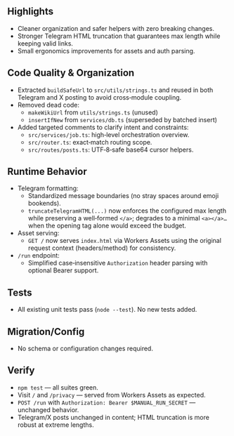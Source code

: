 ## Highlights
- Cleaner organization and safer helpers with zero breaking changes.
- Stronger Telegram HTML truncation that guarantees max length while keeping valid links.
- Small ergonomics improvements for assets and auth parsing.

## Code Quality & Organization
- Extracted `buildSafeUrl` to `src/utils/strings.ts` and reused in both Telegram and X posting to avoid cross‑module coupling.
- Removed dead code:
  - `makeWikiUrl` from `utils/strings.ts` (unused)
  - `insertIfNew` from `services/db.ts` (superseded by batched insert)
- Added targeted comments to clarify intent and constraints:
  - `src/services/job.ts`: high‑level orchestration overview.
  - `src/router.ts`: exact‑match routing scope.
  - `src/routes/posts.ts`: UTF‑8‑safe base64 cursor helpers.

## Runtime Behavior
- Telegram formatting:
  - Standardized message boundaries (no stray spaces around emoji bookends).
  - `truncateTelegramHTML(...)` now enforces the configured max length while preserving a well‑formed `</a>`; degrades to a minimal `<a></a>…` when the opening tag alone would exceed the budget.
- Asset serving:
  - `GET /` now serves `index.html` via Workers Assets using the original request context (headers/method) for consistency.
- `/run` endpoint:
  - Simplified case‑insensitive `Authorization` header parsing with optional Bearer support.

## Tests
- All existing unit tests pass (`node --test`). No new tests added.

## Migration/Config
- No schema or configuration changes required.

## Verify
- `npm test` — all suites green.
- Visit `/` and `/privacy` — served from Workers Assets as expected.
- `POST /run` with `Authorization: Bearer $MANUAL_RUN_SECRET` — unchanged behavior.
- Telegram/X posts unchanged in content; HTML truncation is more robust at extreme lengths.

